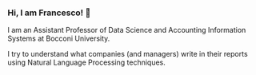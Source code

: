 ### Hi, I am Francesco! 👋

I am an Assistant Professor of Data Science and Accounting Information Systems at Bocconi University.

I try to understand what companies (and managers) write in their reports using Natural Language Processing techniques. 

<!--
**contefranz/contefranz** is a ✨ _special_ ✨ repository because its `README.md` (this file) appears on your GitHub profile.

Here are some ideas to get you started:

- 🔭 I’m currently working on ...
- 🌱 I’m currently learning ...
- 👯 I’m looking to collaborate on ...
- 🤔 I’m looking for help with ...
- 💬 Ask me about ...
- 📫 How to reach me: ...
- 😄 Pronouns: ...
- ⚡ Fun fact: ...
-->
